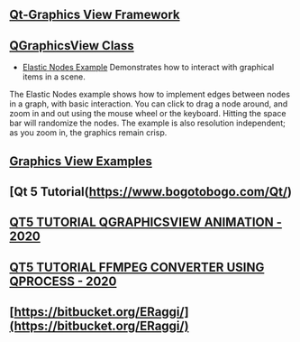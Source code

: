 ## [Qt-Graphics View Framework](https://doc.qt.io/qt-5/graphicsview.html)
## [QGraphicsView Class](https://doc.qt.io/qt-5/qgraphicsview.html)
- [Elastic Nodes Example](https://doc.qt.io/qt-5/qtwidgets-graphicsview-elasticnodes-example.html)
Demonstrates how to interact with graphical items in a scene.

The Elastic Nodes example shows how to implement edges between nodes in a graph, with basic interaction. You can click to drag a node around, and zoom in and out using the mouse wheel or the keyboard. Hitting the space bar will randomize the nodes. The example is also resolution independent; as you zoom in, the graphics remain crisp.

## [Graphics View Examples](http://man.hubwiz.com/docset/Qt_5.docset/Contents/Resources/Documents/doc.qt.io/qt-5/examples-graphicsview.html)
## [Qt 5 Tutorial(https://www.bogotobogo.com/Qt/)
## [QT5 TUTORIAL QGRAPHICSVIEW ANIMATION - 2020](https://www.bogotobogo.com/Qt/Qt5_QGraphicsView_animation.php)
## [QT5 TUTORIAL FFMPEG CONVERTER USING QPROCESS - 2020](https://www.bogotobogo.com/Qt/Qt5_QProcess_QFileDialog_QTextEdit_FFmpeg.php)
## [https://bitbucket.org/ERaggi/](https://bitbucket.org/ERaggi/)
 

